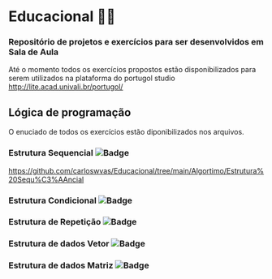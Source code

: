 # Educacional 👨‍💻
### Repositório de projetos e exercícios para ser desenvolvidos em Sala de Aula
Até o momento todos os exercícios propostos estão disponibilizados para serem utilizados na plataforma do portugol studio
http://lite.acad.univali.br/portugol/

## Lógica de programação
O enuciado de todos os exercícios estão diponibilizados nos arquivos.

### Estrutura Sequencial ![Badge](https://img.shields.io/static/v1?label=Exercicios&message=23&color=blue&style=?flat-square)
https://github.com/carloswvas/Educacional/tree/main/Algortimo/Estrutura%20Sequ%C3%AAncial
### Estrutura Condicional ![Badge](https://img.shields.io/static/v1?label=Exercicios&message=20&color=orange&style=?flat-square)

### Estrutura de Repetição ![Badge](https://img.shields.io/static/v1?label=Exercicios&message=20&color=blue&style=?flat-square)

### Estrutura de dados Vetor ![Badge](https://img.shields.io/static/v1?label=Exercicios&message=20&color=blue&style=?flat-square)

### Estrutura de dados Matriz ![Badge](https://img.shields.io/static/v1?label=Exercicios&message=20&color=blue&style=?flat-square)

